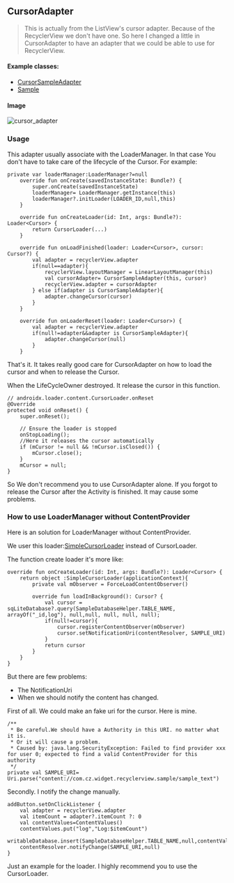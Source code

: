 ## CursorAdapter

> This is actually from the ListView's cursor adapter. Because of the RecyclerView we don't have one.
  So here I changed a little in CursorAdapter to have an adapter that we could be able to use for RecyclerView.

#### Example classes:

* [CursorSampleAdapter](https://raw.githubusercontent.com/momodae/RecyclerViewLibrary2/master/app/src/main/java/com/cz/widget/recyclerview/sample/adapter/impl/CursorSampleAdapter.java)
* [Sample](https://raw.githubusercontent.com/momodae/RecyclerViewLibrary2/master/app/src/main/java/com/cz/widget/recyclerview/sample/adapter/CursorSampleActivity.java)

#### Image
![cursor_adapter](https://github.com/momodae/LibraryResources/blob/master/RecyclerViewLibrary/image/adapter/cursor_adapter.gif?raw=true)

### Usage

This adapter usually associate with the LoaderManager. In that case You don't have to take care of the lifecycle of the Cursor.
For example:

```
private var loaderManager:LoaderManager?=null
    override fun onCreate(savedInstanceState: Bundle?) {
        super.onCreate(savedInstanceState)
        loaderManager= LoaderManager.getInstance(this)
        loaderManager?.initLoader(LOADER_ID,null,this)
    }

    override fun onCreateLoader(id: Int, args: Bundle?): Loader<Cursor> {
        return CursorLoader(...)
    }

    override fun onLoadFinished(loader: Loader<Cursor>, cursor: Cursor?) {
        val adapter = recyclerView.adapter
        if(null==adapter){
            recyclerView.layoutManager = LinearLayoutManager(this)
            val cursorAdapter= CursorSampleAdapter(this, cursor)
            recyclerView.adapter = cursorAdapter
        } else if(adapter is CursorSampleAdapter){
            adapter.changeCursor(cursor)
        }
    }

    override fun onLoaderReset(loader: Loader<Cursor>) {
        val adapter = recyclerView.adapter
        if(null!=adapter&&adapter is CursorSampleAdapter){
            adapter.changeCursor(null)
        }
    }
```

That's it. It takes really good care for CursorAdapter on how to load the cursor and when to release the Cursor.

When the LifeCycleOwner destroyed. It release the cursor in this function.

```
// androidx.loader.content.CursorLoader.onReset
@Override
protected void onReset() {
    super.onReset();

    // Ensure the loader is stopped
    onStopLoading();
    //Here it releases the cursor automatically
    if (mCursor != null && !mCursor.isClosed()) {
        mCursor.close();
    }
    mCursor = null;
}
```

So We don't recommend you to use CursorAdapter alone. If you forgot to release the Cursor after the Activity is finished.
It may cause some problems.

### How to use LoaderManager without ContentProvider

Here is an solution for LoaderManager without ContentProvider.

We user this loader:[SimpleCursorLoader](https://raw.githubusercontent.com/momodae/RecyclerViewLibrary2/master/app/src/main/java/com/cz/widget/recyclerview/sample/adapter/db/SimpleCursorLoader.java) instead of CursorLoader.

The function create loader it's more like:

```
override fun onCreateLoader(id: Int, args: Bundle?): Loader<Cursor> {
    return object :SimpleCursorLoader(applicationContext){
        private val mObserver = ForceLoadContentObserver()

        override fun loadInBackground(): Cursor? {
            val cursor = sqLiteDatabase?.query(SampleDatabaseHelper.TABLE_NAME, arrayOf("_id,log"), null,null, null, null, null);
            if(null!=cursor){
                cursor.registerContentObserver(mObserver)
                cursor.setNotificationUri(contentResolver, SAMPLE_URI)
            }
            return cursor
        }
    }
}
```

But there are few problems:
* The NotificationUri
* When we should notify the content has changed.

First of all. We could make an fake uri for the cursor. Here is mine.

```
/**
 * Be careful.We should have a Authority in this URI. no matter what it is.
 * Or it will cause a problem.
 * Caused by: java.lang.SecurityException: Failed to find provider xxx for user 0; expected to find a valid ContentProvider for this authority
 */
private val SAMPLE_URI= Uri.parse("content://com.cz.widget.recyclerview.sample/sample_text")
```

Secondly. I notify the change manually.

```
addButton.setOnClickListener {
    val adapter = recyclerView.adapter
    val itemCount = adapter?.itemCount ?: 0
    val contentValues=ContentValues()
    contentValues.put("log","Log:$itemCount")
    writableDatabase.insert(SampleDatabaseHelper.TABLE_NAME,null,contentValues)
    contentResolver.notifyChange(SAMPLE_URI,null)
}
```

Just an example for the loader. I highly recommend you to use the CursorLoader.